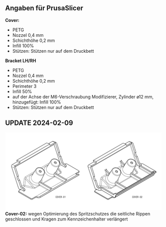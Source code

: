 ## Angaben für PrusaSlicer

**Cover:**
* PETG
* Nozzel 0,4 mm
* Schichthöhe 0,2 mm
* Infill 100%
* Stützen: Stützen nur auf dem Druckbett

**Bracket LH/RH**
* PETG
* Nozzel 0,4 mm
* Schichthöhe 0,2 mm
* Perimeter 3
* Infill 50%
* auf der Achse der M6-Verschraubung Modifizierer, Zylinder ø12 mm, hinzugefügt: Infill 100%
* Stützen: Stützen nur auf dem Druckbett

## UPDATE 2024-02-09
![Adaption](../images/mod-cover-02.png)
**Cover-02:** wegen Optimierung des Spritzschutzes die seitliche Rippen geschlossen und Kragen zum Kennzeichenhalter verlängert
